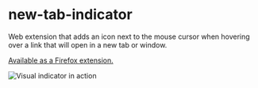 # new-tab-indicator
Web extension that adds an icon next to the mouse cursor when hovering over a link that will open in a new tab or window.

[Available as a Firefox extension.](https://addons.mozilla.org/en-US/firefox/addon/new-tab-indicator/)

![Visual indicator in action](https://addons.cdn.mozilla.net/user-media/previews/full/253/253943.png?modified=1616351397)
